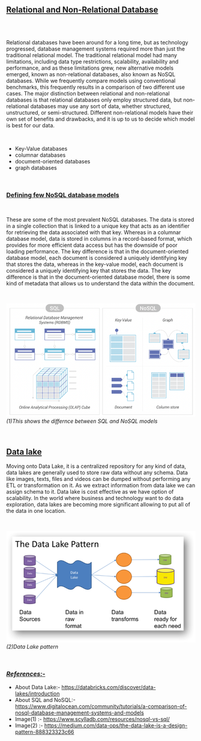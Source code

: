 ## **<u>Relational and Non-Relational Database</u>**
<br>
<br>
<p>Relational databases have been around for a long time, but as technology progressed, database management systems required more than just the traditional relational model. The traditional relational model had many limitations, including data type restrictions, scalability, availability and performance, and as these limitations grew, new alternative models emerged, known as non-relational databases, also known as NoSQL databases. While we frequently compare models using conventional benchmarks, this frequently results in a comparison of two different use cases. The major distinction between relational and non-relational databases is that relational databases only employ structured data, but non-relational databases may use any sort of data, whether structured, unstructured, or semi-structured. Different non-relational models have their own set of benefits and drawbacks, and it is up to us to decide which model is best for our data.</p>

<br>

* Key-Value databases
* columnar databases
* document-oriented databases
* graph databases 

<br>

### **<u>Defining few NoSQL database models**</u>
<br>
<p>These are some of the most prevalent NoSQL databases. The data is stored in a single collection that is linked to a unique key that acts as an identifier for retrieving the data associated with that key. Whereas in a columnar database model, data is stored in columns in a record-based format, which provides for more efficient data access but has the downside of poor loading performance. The key difference is that in the document-oriented database model, each document is considered a uniquely identifying key that stores the data, whereas in the key-value model, each document is considered a uniquely identifying key that stores the data. The key difference is that in the document-oriented database model, there is some kind of metadata that allows us to understand the data within the document.</p>

<br>

![title](Images/602hw.png)
*(1)This shows the differnce between SQL and NoSQL models*

<br>

## **<u>Data lake</u>**
<p>Moving onto Data Lake, it is a centralized repository for any kind of data, data lakes are generally used to store raw data without any schema. Data like images, texts, files and videos can be dumped without performing any ETL or transformation on it. As we extract information from data lake we can assign schema to it. Data lake is cost effective as we have option of scalability. In the world where business and technology want to do data exploration, data lakes are becoming more significant allowing to put all of the data in one location.  </p>

<br>

![title](Images/602hw1.png)
*(2)Data Lake pattern*

<br>

### *<u>References:-</u>*
- About Data Lake:- https://databricks.com/discover/data-lakes/introduction
- About SQL and NoSQL:- https://www.digitalocean.com/community/tutorials/a-comparison-of-nosql-database-management-systems-and-models
- Image(1) :- https://www.scylladb.com/resources/nosql-vs-sql/
- Image(2) :- https://medium.com/data-ops/the-data-lake-is-a-design-pattern-888323323c66
